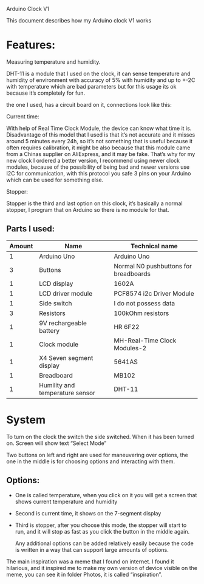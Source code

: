 Arduino Clock V1

This document describes how my Arduino clock V1 works

# Features:

Measuring temperature and humidity.

DHT-11 is a module that I used on the clock, it can sense temperature and humidity of environment with accuracy of 5% with humidity and up to +-2C with temperature which are bad parameters but for this usage its ok because it’s completely for fun.

the one I used, has a circuit board on it, connections look like this:

Current time:

With help of Real Time Clock Module, the device can know what time it is. Disadvantage of this model that I used is that it’s not accurate and it misses around 5 minutes every 24h, so it’s not something that is useful because it often requires calibration, it might be also because that this module came from a Chinas supplier on AliExpress, and it may be fake. That’s why for my new clock I ordered a better version, I recommend using newer clock modules, because of the possibility of being bad and newer versions use I2C for communication, with this protocol you safe 3 pins on your Arduino which can be used for something else.

Stopper:

Stopper is the third and last option on this clock, it’s basically a normal stopper, I program that on Arduino so there is no module for that.

## Parts I used:

| Amount | Name                            | Technical name                        |
|--------|---------------------------------|---------------------------------------|
| 1      | Arduino Uno                     | Arduino Uno                           |
| 3      | Buttons                         | Normal N0 pushbuttons for breadboards |
| 1      | LCD display                     | 1602A                                 |
| 1      | LCD driver module               | PCF8574 i2c Driver Module             |
| 1      | Side switch                     | I do not possess data                 |
| 3      | Resistors                       | 100kOhm resistors                     |
| 1      | 9V rechargeable battery         | HR 6F22                               |
| 1      | Clock module                    | MH-Real-Time Clock Modules-2          |
| 1      | X4 Seven segment display        | 5641AS                                |
| 1      | Breadboard                      | MB102                                 |
| 1      | Humility and temperature sensor | DHT-11                                |

# System

To turn on the clock the switch the side switched. When it has been turned on. Screen will show text “Select Mode”

Two buttons on left and right are used for maneuvering over options, the one in the middle is for choosing options and interacting with them.

## Options:

-   One is called temperature, when you click on it you will get a screen that shows current temperature and humidity
-   Second is current time, it shows on the 7-segment display
-   Third is stopper, after you choose this mode, the stopper will start to run, and it will stop as fast as you click the button in the middle again.

    Any additional options can be added relatively easily because the code is written in a way that can support large amounts of options.

The main inspiration was a meme that I found on internet. I found it hilarious, and it inspired me to make my own version of device visible on the meme, you can see it in folder Photos, it is called “inspiration”.
